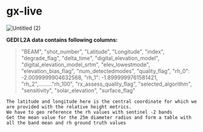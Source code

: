 # gx-live




![Untitled (2)](https://github.com/im-tanyasuri/gx-live/assets/109717636/6393cfe5-c381-44de-bfba-0685ecbac447)

**GEDI L2A data contains following columns:**

> "BEAM", "shot_number", "Latitude", "Longitude", "index", "degrade_flag", "delta_time", "digital_elevation_model", "digital_elevation_model_srtm",
>  "elev_lowestmode", "elevation_bias_flag", "num_detectedmodes", "quality_flag",
>  "rh_0": -2.0099999904632568, "rh_1": -1.8999999761581421, "rh_2",........."rh_100",
>  "rx_assess_quality_flag", "selected_algorithm", "sensitivity", "solar_elevation", "surface_flag"


```
The latitude and longitude here is the central coordinate for which we are provided with the relative height metrics.
We have to geo reference the rh values with sentinel -2 bands
Get the mean value for the 25m diameter radius and form a table with all the band mean and rh ground truth values
```
